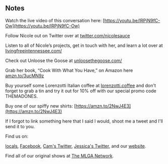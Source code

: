 ## Notes

Watch the live video of this conversation here: [https://youtu.be/lRPjN9fC-Ow](https://youtu.be/lRPjN9fC-Ow)

Follow Nicole out on Twitter over at [twitter.com/nicolesauce](https://twitter.com/nicolesauce)

Listen to all of Nicole’s projects, get in touch with her, and learn a lot over at [livingfreeintennessee.com/](https://www.livingfreeintennessee.com/)

Check out Unloose the Goose at [unloosethegoose.com/](https://unloosethegoose.com/)

Grab her book,  “Cook With What You Have,” on Amazon here [amzn.to/3ucMN9z](https://amzn.to/3ucMN9z)

Buy yourself some Lorenzotti Italian coffee at [lorenzotti.coffee](https://www.lorenzotti.coffee/) and don't forget to grab a tin and try it out for 10% off with our special promo code THEMADONES.

Buy one of our spiffy new shirts: [https://amzn.to/2NwJ4E3](https://amzn.to/2NwJ4E3)

If I forgot to link something here that I said I would, shoot me a tweet and I'll send it to you.

Find us on:

[locals](https://themadones.locals.com/), [Facebook](https://www.facebook.com/WeAreTheMad/), [Cam's Twitter](https://twitter.com/CamHarless), [Jessica's Twitter](https://twitter.com/soupcanarchist), and our [website](http://wearethemad.com).

Find all of our original shows at [The MLGA Network](https://mlganetwork.com).
